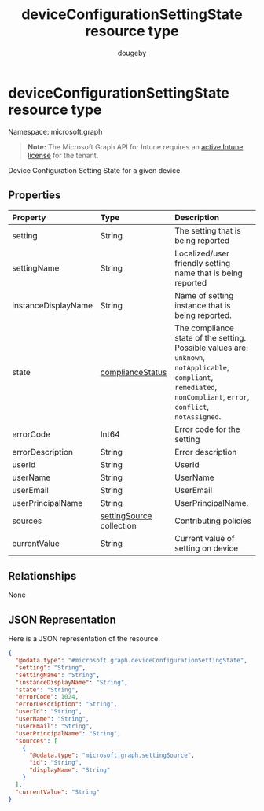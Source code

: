 ﻿---
title: "deviceConfigurationSettingState resource type"
description: "Device Configuration Setting State for a given device."
author: "dougeby"
localization_priority: Normal
ms.prod: "intune"
doc_type: resourcePageType
---

# deviceConfigurationSettingState resource type

Namespace: microsoft.graph

> **Note:** The Microsoft Graph API for Intune requires an [active Intune license](https://go.microsoft.com/fwlink/?linkid=839381) for the tenant.

Device Configuration Setting State for a given device.

## Properties

| Property            | Type                                                                          | Description                                                                                                                                                          |
| :------------------ | :---------------------------------------------------------------------------- | :------------------------------------------------------------------------------------------------------------------------------------------------------------------- |
| setting             | String                                                                        | The setting that is being reported                                                                                                                                   |
| settingName         | String                                                                        | Localized/user friendly setting name that is being reported                                                                                                          |
| instanceDisplayName | String                                                                        | Name of setting instance that is being reported.                                                                                                                     |
| state               | [complianceStatus](../resources/intune-shared-compliancestatus.md)            | The compliance state of the setting. Possible values are: `unknown`, `notApplicable`, `compliant`, `remediated`, `nonCompliant`, `error`, `conflict`, `notAssigned`. |
| errorCode           | Int64                                                                         | Error code for the setting                                                                                                                                           |
| errorDescription    | String                                                                        | Error description                                                                                                                                                    |
| userId              | String                                                                        | UserId                                                                                                                                                               |
| userName            | String                                                                        | UserName                                                                                                                                                             |
| userEmail           | String                                                                        | UserEmail                                                                                                                                                            |
| userPrincipalName   | String                                                                        | UserPrincipalName.                                                                                                                                                   |
| sources             | [settingSource](../resources/intune-deviceconfig-settingsource.md) collection | Contributing policies                                                                                                                                                |
| currentValue        | String                                                                        | Current value of setting on device                                                                                                                                   |

## Relationships

None

## JSON Representation

Here is a JSON representation of the resource.

<!-- {
  "blockType": "resource",
  "@odata.type": "microsoft.graph.deviceConfigurationSettingState"
}
-->

```json
{
  "@odata.type": "#microsoft.graph.deviceConfigurationSettingState",
  "setting": "String",
  "settingName": "String",
  "instanceDisplayName": "String",
  "state": "String",
  "errorCode": 1024,
  "errorDescription": "String",
  "userId": "String",
  "userName": "String",
  "userEmail": "String",
  "userPrincipalName": "String",
  "sources": [
    {
      "@odata.type": "microsoft.graph.settingSource",
      "id": "String",
      "displayName": "String"
    }
  ],
  "currentValue": "String"
}
```
